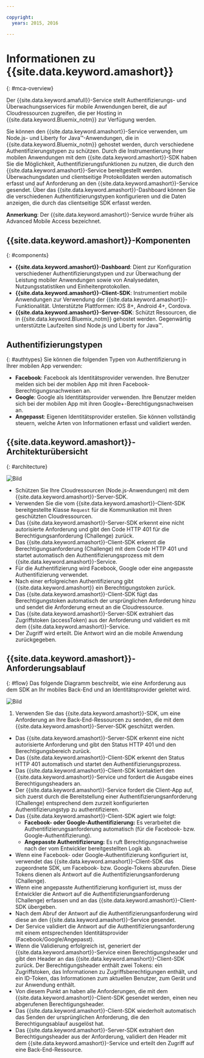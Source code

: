 ```yaml
---

copyright:
  years: 2015, 2016

---
```


# Informationen zu {{site.data.keyword.amashort}}
{: #mca-overview}

Der {{site.data.keyword.amafull}}-Service stellt Authentifizierungs- und Überwachungsservices für mobile Anwendungen bereit, die auf Cloudressourcen zugreifen, die per Hosting in {{site.data.keyword.Bluemix_notm}} zur Verfügung werden.

Sie können den {{site.data.keyword.amashort}}-Service verwenden, um Node.js- und Liberty for Java&trade;-Anwendungen, die in {{site.data.keyword.Bluemix_notm}} gehostet werden, durch verschiedene Authentifizierungstypen zu schützen. Durch die Instrumentierung Ihrer mobilen Anwendungen mit dem {{site.data.keyword.amashort}}-SDK haben Sie die Möglichkeit, Authentifizierungsfunktionen zu nutzen, die durch den {{site.data.keyword.amashort}}-Service bereitgestellt werden. Überwachungsdaten und clientseitige Protokolldaten werden automatisch erfasst und auf Anforderung an den {{site.data.keyword.amashort}}-Service gesendet. Über das {{site.data.keyword.amashort}}-Dashboard können Sie die verschiedenen Authentifizierungstypen konfigurieren und die Daten anzeigen, die durch das clientseitige SDK erfasst werden.

**Anmerkung**: Der {{site.data.keyword.amashort}}-Service wurde früher als Advanced Mobile Access bezeichnet.

## {{site.data.keyword.amashort}}-Komponenten
{: #components}

* **{{site.data.keyword.amashort}}-Dashboard**: Dient zur Konfiguration verschiedener Authentifizierungstypen und zur Überwachung der Leistung mobiler Anwendungen sowie von Analysedaten, Nutzungsstatistiken und Einheitenprotokollen.
* **{{site.data.keyword.amashort}}-Client-SDK**: Instrumentiert mobile Anwendungen zur Verwendung der {{site.data.keyword.amashort}}-Funktionalität. Unterstützte Plattformen: iOS 8+, Android 4+, Cordova.
* **{{site.data.keyword.amashort}}-Server-SDK**: Schützt Ressourcen, die in {{site.data.keyword.Bluemix_notm}} gehostet werden. Gegenwärtig unterstützte Laufzeiten sind Node.js und Liberty for Java&trade;.

## Authentifizierungstypen
{: #authtypes}
Sie können die folgenden Typen von Authentifizierung in Ihrer mobilen App verwenden:
* **Facebook**: Facebook als Identitätsprovider verwenden. Ihre Benutzer melden sich bei der mobilen App mit ihren Facebook-Berechtigungsnachweisen an.
* **Google**: Google als Identitätsprovider verwenden. Ihre Benutzer melden sich bei der mobilen App mit ihren Google+-Berechtigungsnachweisen an.
* **Angepasst**: Eigenen Identitätsprovider erstellen. Sie können vollständig steuern, welche Arten von Informationen erfasst und validiert werden.

## {{site.data.keyword.amashort}}-Architekturübersicht
{: #architecture}

![Bild](images/mca-overview.jpg)

* Schützen Sie Ihre Cloudressourcen (Node.js-Anwendungen) mit dem {{site.data.keyword.amashort}}-Server-SDK.
* Verwenden Sie die vom {{site.data.keyword.amashort}}-Client-SDK bereitgestellte Klasse `Request` für die Kommunikation mit Ihren geschützten Cloudressourcen.
* Das {{site.data.keyword.amashort}}-Server-SDK erkennt eine nicht autorisierte Anforderung und gibt den Code HTTP 401 für die Berechtigungsanforderung (Challenge) zurück.
* Das {{site.data.keyword.amashort}}-Client-SDK erkennt die Berechtigungsanforderung (Challenge) mit dem Code HTTP 401 und startet automatisch den Authentifizierungsprozess mit dem {{site.data.keyword.amashort}}-Service.
* Für die Authentifizierung wird Facebook, Google oder eine angepasste Authentifizierung verwendet.
* Nach einer erfolgreichen Authentifizierung gibt {{site.data.keyword.amashort}} ein Berechtigungstoken zurück.
* Das {{site.data.keyword.amashort}}-Client-SDK fügt das Berechtigungstoken automatisch der ursprünglichen Anforderung hinzu und sendet die Anforderung erneut an die Cloudressource.
* Das {{site.data.keyword.amashort}}-Server-SDK extrahiert das Zugriffstoken (accessToken) aus der Anforderung und validiert es mit dem {{site.data.keyword.amashort}}-Service.
* Der Zugriff wird erteilt.  Die Antwort wird an die mobile Anwendung zurückgegeben.

## {{site.data.keyword.amashort}}-Anforderungsablauf
{: #flow}
Das folgende Diagramm beschreibt, wie eine Anforderung aus dem SDK an Ihr mobiles Back-End und an Identitätsprovider geleitet wird.

![Bild](images/mca-sequence-overview.jpg)

1. Verwenden Sie das {{site.data.keyword.amashort}}-SDK, um eine Anforderung an Ihre Back-End-Ressourcen zu senden, die mit dem {{site.data.keyword.amashort}}-Server-SDK geschützt werden.
* Das {{site.data.keyword.amashort}}-Server-SDK erkennt eine nicht autorisierte Anforderung und gibt den Status HTTP 401 und den Berechtigungsbereich zurück.
* Das {{site.data.keyword.amashort}}-Client-SDK erkennt den Status HTTP 401 automatisch und startet den Authentifizierungsprozess.
* Das {{site.data.keyword.amashort}}-Client-SDK kontaktiert den {{site.data.keyword.amashort}}-Service und fordert die Ausgabe eines Berechtigungsheaders an.
* Der {{site.data.keyword.amashort}}-Service fordert die Client-App auf, sich zuerst durch die Bereitstellung einer Authentifizierungsanforderung (Challenge) entsprechend dem zurzeit konfigurierten Authentifizierungstyp zu authentifizieren.
* Das {{site.data.keyword.amashort}}-Client-SDK agiert wie folgt:
   *  **Facebook- oder Google-Authentifizierung:** Es verarbeitet die Authentifizierungsanforderung automatisch (für die Facebook- bzw. Google-Authentifizierung).
   * **Angepasste Authentifizierung:** Es ruft Berechtigungsnachweise nach der vom Entwickler bereitgestellten Logik ab.
* Wenn eine Facebook- oder Google-Authentifizierung konfiguriert ist, verwendet das {{site.data.keyword.amashort}}-Client-SDK das zugeordnete SDK, um Facebook- bzw. Google-Tokens abzurufen. Diese Tokens dienen als Antwort auf die Authentifizierungsanforderung (Challenge).
* Wenn eine angepasste Authentifizierung konfiguriert ist, muss der Entwickler die Antwort auf die Authentifizierungsanforderung (Challenge) erfassen und an das {{site.data.keyword.amashort}}-Client-SDK übergeben.
* Nach dem Abruf der Antwort auf die Authentifizierungsanforderung wird diese an den {{site.data.keyword.amashort}}-Service gesendet.
* Der Service validiert die Antwort auf die Authentifizierungsanforderung mit einem entsprechenden Identitätsprovider (Facebook/Google/Angepasst).
* Wenn die Validierung erfolgreich ist, generiert der {{site.data.keyword.amashort}}-Service einen Berechtigungsheader und gibt den Header an das {{site.data.keyword.amashort}}-Client-SDK zurück. Der Berechtigungsheader enthält zwei Tokens: ein Zugriffstoken, das Informationen zu Zugriffsberechtigungen enthält, und ein ID-Token, das Informationen zum aktuellen Benutzer, zum Gerät und zur Anwendung enthält.
* Von diesem Punkt an haben alle Anforderungen, die mit dem {{site.data.keyword.amashort}}-Client-SDK gesendet werden, einen neu abgerufenen Berechtigungsheader.
* Das {{site.data.keyword.amashort}}-Client-SDK wiederholt automatisch das Senden der ursprünglichen Anforderung, die den Berechtigungsablauf ausgelöst hat.
* Das {{site.data.keyword.amashort}}-Server-SDK extrahiert den Berechtigungsheader aus der Anforderung, validiert den Header mit dem {{site.data.keyword.amashort}}-Service und erteilt den Zugriff auf eine Back-End-Ressource.
